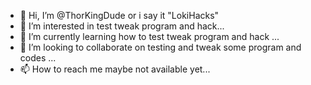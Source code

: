- 👋 Hi, I’m @ThorKingDude or i say it "LokiHacks"
- 👀 I’m interested in test tweak program and hack...
- 🌱 I’m currently learning how to test tweak program and hack ...
- 💞️ I’m looking to collaborate on testing and tweak some program and codes ...
- 📫 How to reach me maybe not available yet...

<!---
ThorKingDude/LokiHack is a ✨ special ✨ repository because its `README.md` (this file) appears on your GitHub profile.
You can click the Preview link to take a look at your changes.
--->
